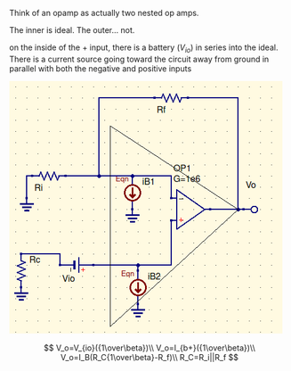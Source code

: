Think of an opamp as actually two nested op amps.

The inner is ideal. The outer… not.

on the inside of the + input, there is a battery ($V_{io}$) in series into the ideal. There is a current source going toward the circuit away from ground in parallel with both the negative and positive inputs



![biasAndOffset](2-3_Notes.assets/biasAndOffset.png)


$$
V_o=V_{io}({1\over\beta})\\
V_o=I_{b+}({1\over\beta})\\
V_o=I_B(R_C{1\over\beta}-R_f)\\
R_C=R_i||R_f
$$
